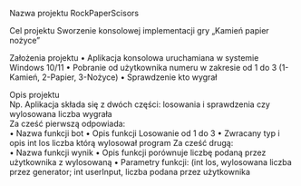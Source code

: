 Nazwa projektu 
RockPaperScisors

Cel projektu 
Sworzenie konsolowej implementacji gry „Kamień papier nożyce”

Założenia projektu 
• Aplikacja konsolowa uruchamiana w systemie Windows 10/11
•	Pobranie od użytkownika numeru w zakresie od 1 do 3 (1-Kamień, 2-Papier, 3-Nożyce) 
•	Sprawdzenie kto wygrał 

Opis projektu  
Np. Aplikacja składa się z dwóch części: losowania i  sprawdzenia czy wylosowana liczba wygrała  
Za cześć pierwszą odpowiada:  
• Nazwa funkcji bot
• Opis funkcji Losowanie od 1 do 3
• Zwracany typ i opis int los liczba którą wylosował program
Za cześć drugą:  
•	Nazwa funkcji wynik
•	Opis funkcji porównuje liczbę podaną przez użytkownika z wylosowaną
•	Parametry funkcji: (int los, wylosowana liczba przez generator; int userInput, liczba podana przez użytkownika  
